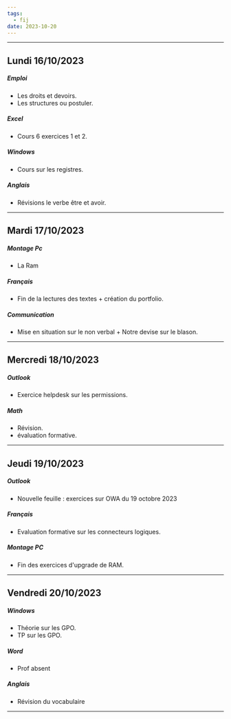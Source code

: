 ```yaml
---
tags:
  - fij
date: 2023-10-20
---
```

---
## Lundi 16/10/2023
##### Emploi
- Les droits et devoirs.
- Les structures ou postuler.
##### Excel
- Cours 6 exercices 1 et 2.
##### Windows
- Cours sur les registres.
##### Anglais
- Révisions le verbe être et avoir.

---

## Mardi 17/10/2023
##### Montage Pc
- La Ram 
##### Français
- Fin de la lectures des textes + création du portfolio.
##### Communication
- Mise en situation sur le non verbal + Notre devise sur le blason.

---

## Mercredi 18/10/2023
##### Outlook
- Exercice helpdesk sur les permissions.
##### Math
- Révision.
- évaluation formative.

---

## Jeudi 19/10/2023
##### Outlook
- Nouvelle feuille : exercices sur OWA du 19 octobre 2023
##### Français
- Evaluation formative sur les connecteurs logiques.
##### Montage PC
- Fin des exercices d'upgrade de RAM.

---

## Vendredi 20/10/2023
##### Windows
- Théorie sur les GPO.
- TP sur les GPO.
##### Word 
- Prof absent
##### Anglais
- Révision du vocabulaire
---
